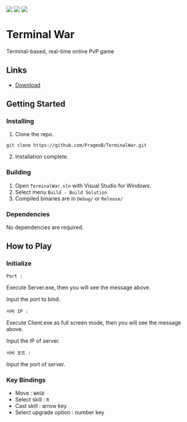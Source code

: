 <img src="https://img.shields.io/badge/Visual%20Studio%202017-5C2D91?style=flat&logo=Visual%20Studio"> <img src="https://img.shields.io/badge/Windows-0078D4?style=flat&logo=Windows"> <img src="https://img.shields.io/badge/CLI-4D4D4D?style=flat&logo=Windows%20Terminal">

# Terminal War

Terminal-based, real-time online PvP game

## Links

- [Download](https://github.com/PragmoB/TerminalWar/releases/latest)

## Getting Started

### Installing

1. Clone the repo.

```
git clone https://github.com/PragmoB/TerminalWar.git
```

2. Installation complete.

### Building

1. Open `TerminalWar.sln` with Visual Studio for Windows.
2. Select menu `Build - Build Solution`
3. Compiled binaries are in `Debug/` or `Release/`

### Dependencies

No dependencies are required.

## How to Play

### Initialize

`Port : `

Execute Server.exe, then you will see the message above.

Input the port to bind.

`서버 IP :`

Execute Client.exe as full screen mode, then you will see the message above.

Input the IP of server.

`서버 포트 :`

Input the port of server.

### Key Bindings

- Move : `WASD`
- Select skill : `R`
- Cast skill : arrow key
- Select upgrade option : number key
